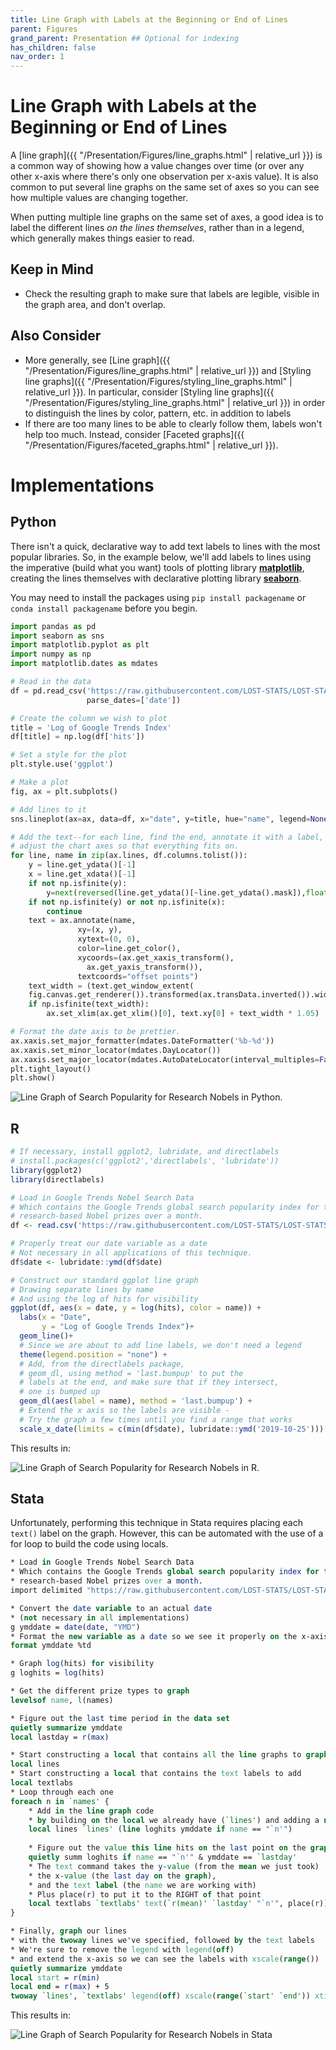 ```yaml
---
title: Line Graph with Labels at the Beginning or End of Lines
parent: Figures
grand_parent: Presentation ## Optional for indexing
has_children: false
nav_order: 1
---
```


# Line Graph with Labels at the Beginning or End of Lines

A [line graph]({{ "/Presentation/Figures/line_graphs.html" | relative_url }}) is a common way of showing how a value changes over time (or over any other x-axis where there's only one observation per x-axis value). It is also common to put several line graphs on the same set of axes so you can see how multiple values are changing together.

When putting multiple line graphs on the same set of axes, a good idea is to label the different lines *on the lines themselves*, rather than in a legend, which generally makes things easier to read.

## Keep in Mind

- Check the resulting graph to make sure that labels are legible, visible in the graph area, and don't overlap.

## Also Consider

- More generally, see [Line graph]({{ "/Presentation/Figures/line_graphs.html" | relative_url }}) and [Styling line graphs]({{ "/Presentation/Figures/styling_line_graphs.html" | relative_url }}). In particular, consider [Styling line graphs]({{ "/Presentation/Figures/styling_line_graphs.html" | relative_url }}) in order to distinguish the lines by color, pattern, etc. in addition to labels
- If there are too many lines to be able to clearly follow them, labels won't help too much. Instead, consider [Faceted graphs]({{ "/Presentation/Figures/faceted_graphs.html" | relative_url }}).

# Implementations

## Python

There isn't a quick, declarative way to add text labels to lines with the most popular libraries. So, in the example below, we'll add labels to lines using the imperative (build what you want) tools of plotting library [**matplotlib**](https://matplotlib.org/), creating the lines themselves with declarative plotting library [**seaborn**](https://seaborn.pydata.org/).

You may need to install the packages using `pip install packagename` or `conda install packagename` before you begin.

```python
import pandas as pd
import seaborn as sns
import matplotlib.pyplot as plt
import numpy as np
import matplotlib.dates as mdates

# Read in the data
df = pd.read_csv('https://raw.githubusercontent.com/LOST-STATS/LOST-STATS.github.io/master/Presentation/Figures/Data/Line_Graph_with_Labels_at_the_Beginning_or_End_of_Lines/Research_Nobel_Google_Trends.csv',
                 parse_dates=['date'])

# Create the column we wish to plot
title = 'Log of Google Trends Index'
df[title] = np.log(df['hits'])

# Set a style for the plot
plt.style.use('ggplot')

# Make a plot
fig, ax = plt.subplots()

# Add lines to it
sns.lineplot(ax=ax, data=df, x="date", y=title, hue="name", legend=None)

# Add the text--for each line, find the end, annotate it with a label, and
# adjust the chart axes so that everything fits on.
for line, name in zip(ax.lines, df.columns.tolist()):
	y = line.get_ydata()[-1]
	x = line.get_xdata()[-1]
	if not np.isfinite(y):
	    y=next(reversed(line.get_ydata()[~line.get_ydata().mask]),float("nan"))
	if not np.isfinite(y) or not np.isfinite(x):
	    continue     
	text = ax.annotate(name,
		       xy=(x, y),
		       xytext=(0, 0),
		       color=line.get_color(),
		       xycoords=(ax.get_xaxis_transform(),
				 ax.get_yaxis_transform()),
		       textcoords="offset points")
	text_width = (text.get_window_extent(
	fig.canvas.get_renderer()).transformed(ax.transData.inverted()).width)
	if np.isfinite(text_width):
		ax.set_xlim(ax.get_xlim()[0], text.xy[0] + text_width * 1.05)

# Format the date axis to be prettier.
ax.xaxis.set_major_formatter(mdates.DateFormatter('%b-%d'))
ax.xaxis.set_minor_locator(mdates.DayLocator())
ax.xaxis.set_major_locator(mdates.AutoDateLocator(interval_multiples=False))
plt.tight_layout()
plt.show()

```

![Line Graph of Search Popularity for Research Nobels in Python.](https://github.com/LOST-STATS/LOST-STATS.github.io/raw/master/Presentation/Figures/Images/Line_Graph_with_Labels_at_the_Beginning_or_End_of_Lines/py_line_labels.png)

## R

```R
# If necessary, install ggplot2, lubridate, and directlabels
# install.packages(c('ggplot2','directlabels', 'lubridate'))
library(ggplot2)
library(directlabels)

# Load in Google Trends Nobel Search Data
# Which contains the Google Trends global search popularity index for the four
# research-based Nobel prizes over a month.
df <- read.csv('https://raw.githubusercontent.com/LOST-STATS/LOST-STATS.github.io/master/Presentation/Figures/Data/Line_Graph_with_Labels_at_the_Beginning_or_End_of_Lines/Research_Nobel_Google_Trends.csv')

# Properly treat our date variable as a date
# Not necessary in all applications of this technique.
df$date <- lubridate::ymd(df$date)

# Construct our standard ggplot line graph
# Drawing separate lines by name
# And using the log of hits for visibility
ggplot(df, aes(x = date, y = log(hits), color = name)) + 
  labs(x = "Date",
       y = "Log of Google Trends Index")+
  geom_line()+
  # Since we are about to add line labels, we don't need a legend
  theme(legend.position = "none") +
  # Add, from the directlabels package, 
  # geom_dl, using method = 'last.bumpup' to put the 
  # labels at the end, and make sure that if they intersect, 
  # one is bumped up
  geom_dl(aes(label = name), method = 'last.bumpup') + 
  # Extend the x axis so the labels are visible - 
  # Try the graph a few times until you find a range that works
  scale_x_date(limits = c(min(df$date), lubridate::ymd('2019-10-25')))
```
This results in:

![Line Graph of Search Popularity for Research Nobels in R.](https://github.com/LOST-STATS/LOST-STATS.github.io/raw/master/Presentation/Figures/Images/Line_Graph_with_Labels_at_the_Beginning_or_End_of_Lines/R_line_graph_with_labels.png)

## Stata

Unfortunately, performing this technique in Stata requires placing each `text()` label on the graph. However, this can be automated with the use of a for loop to build the code using locals.

```stata
* Load in Google Trends Nobel Search Data
* Which contains the Google Trends global search popularity index for the four
* research-based Nobel prizes over a month.
import delimited "https://raw.githubusercontent.com/LOST-STATS/LOST-STATS.github.io/master/Presentation/Figures/Data/Line_Graph_with_Labels_at_the_Beginning_or_End_of_Lines/Research_Nobel_Google_Trends.csv", clear

* Convert the date variable to an actual date
* (not necessary in all implementations)
g ymddate = date(date, "YMD")
* Format the new variable as a date so we see it properly on the x-axis
format ymddate %td

* Graph log(hits) for visibility
g loghits = log(hits)

* Get the different prize types to graph
levelsof name, l(names)

* Figure out the last time period in the data set
quietly summarize ymddate
local lastday = r(max)

* Start constructing a local that contains all the line graphs to graph
local lines
* Start constructing a local that contains the text labels to add
local textlabs
* Loop through each one
foreach n in `names' {
	* Add in the line graph code
	* by building on the local we already have (`lines') and adding a new twoway segment
	local lines `lines' (line loghits ymddate if name == "`n'")
	
	* Figure out the value this line hits on the last point on the graph
	quietly summ loghits if name == "`n'" & ymddate == `lastday'
	* The text command takes the y-value (from the mean we just took)
	* the x-value (the last day on the graph),
	* and the text label (the name we are working with)
	* Plus place(r) to put it to the RIGHT of that point
	local textlabs `textlabs' text(`r(mean)' `lastday' "`n'", place(r))
}

* Finally, graph our lines
* with the twoway lines we've specified, followed by the text labels
* We're sure to remove the legend with legend(off)
* and extend the x-axis so we can see the labels with xscale(range())
quietly summarize ymddate
local start = r(min)
local end = r(max) + 5
twoway `lines', `textlabs' legend(off) xscale(range(`start' `end')) xtitle("Date") ytitle("Log of Google Trends Index")
```

This results in:

![Line Graph of Search Popularity for Research Nobels in Stata](https://github.com/LOST-STATS/LOST-STATS.github.io/raw/master/Presentation/Figures/Images/Line_Graph_with_Labels_at_the_Beginning_or_End_of_Lines/stata_line_graph_with_labels.png)
